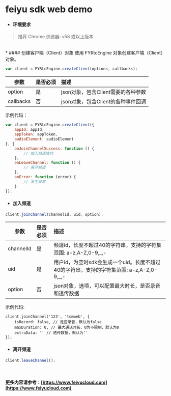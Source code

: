# feiyu sdk web demo

* #### 环境要求
> 推荐 Chrome 浏览器: v58 或以上版本

<br>
* #### 创建客户端（Client）对象
使用 FYRtcEngine 对象创建客户端（Client）对象。

```javascript
var client = FYRtcEngine.createClient(options, callbacks);
```

| 参数 | 是否必须 | 描述 |
| ---- | :---- | :---- |
| option | 是 | json对象，包含Client需要的各种参数 |
| callbacks | 否 | json对象，包含Client的各种事件回调 |

示例代码：
```javascript
var client = FYRtcEngine.createClient({
    appId: appId,
    appToken: appToken,
    audioElement: audioElement
}, {
    onJoinChannelSuccess: function () {
        // 加入频道成功
    },
    onLeaveChannel: function () {
        // 离开频道
    },
    onError: function (error) {
        // 发生异常
    }
});
```


* #### 加入频道

```javascript
client.joinChannel(channelId, uid, option);
```

| 参数 | 是否必须 | 描述 |
| ---- | :---- | :---- |
| channelId | 是 | 频道id，长度不超过40的字符串，支持的字符集范围: a-z,A-Z,0-9,_,- |
| uid | 是 | 用户id，为空时sdk会生成一个uid。长度不超过40的字符串，支持的字符集范围: a-z,A-Z,0-9,_,- |
| option | 否 | json对象，选项，可以配置最大时长，是否录音和透传数据 |

示例代码:
```javscript
client.joinChannel('123', 'tomweb', {
    isRecord: false, // 是否录音，默认为false
    maxDuration: 0, // 最大通话时长，0为不限制，默认为0
    extraData: '' // 透传数据，默认为''
});
```


* #### 离开频道

```javascript
client.leaveChannel();
```

<br>

#### 更多内容请参考：[https://www.feiyucloud.com](https://www.feiyucloud.com)

<br/>
